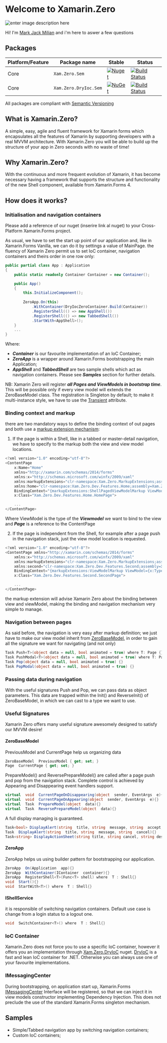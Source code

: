
  
# Welcome to Xamarin.Zero

![enter image description here](https://raw.githubusercontent.com/Gaburiere/Xam.Zero/develop/xam.zero_logo.jpg)

Hi! I'm [Mark Jack Milian](http://markjackmilian.net/) and i'm here to aswer a few questions


## Packages ##


Platform/Feature               | Package name                              | Stable      | Status 
-----------------------|-------------------------------------------|-----------------------------|------------------------
Core             | `Xam.Zero.Sem` | [![Nuget](https://img.shields.io/nuget/v/Xam.Zero.Sem)](https://www.nuget.org/packages/Xam.Zero.Sem/) | [![Build Status](https://dev.azure.com/nightlybuilds-net/Xam.Zero/_apis/build/status/markjackmilian.Xam.Zero?branchName=master)](https://dev.azure.com/nightlybuilds-net/Xam.Zero/_build/latest?definitionId=11&branchName=master)|
Core  | `Xam.Zero.DryIoc.Sem`  | [![NuGet](https://img.shields.io/nuget/v/Xam.Zero.DryIoc.Sem)](https://www.nuget.org/packages/Xam.Zero.Sem/) | [![Build Status](https://dev.azure.com/nightlybuilds-net/Xam.Zero/_apis/build/status/markjackmilian.Xam.Zero?branchName=master)](https://dev.azure.com/nightlybuilds-net/Xam.Zero/_build/latest?definitionId=11&branchName=master)|

All packages are compliant with [Semantic Versioning](https://semver.org/)





## What is Xamarin.Zero?

A simple, easy, agile and fluent framework for Xamarin forms which encapsulates all the features of Xamarin by supporting developers with a real MVVM architecture. With Xamarin.Zero you will be able to build up the structure of your app in Zero seconds with no waste of time!

## Why Xamarin.Zero?

With the continuous and more frequent evolution of Xamarin, it has become necessary having a framework that supports the structure and functionality of the new Shell component, available from Xamarin.Forms 4.

## How does it works?

### Initialisation and navigation containers
Please add a reference of our nuget (inserire link al nuget) to your Cross-Platform Xamarin.Forms project.

As usual, we have to set the start up point of our application and, like in Xamarin.Forms Vanilla, we can do it by settings a value of MainPage. the fluency of Xamarin Zero permit us to set IoC container, navigation containers and theirs order in one row only:

```csharp
public partial class App : Application
{
	public static readonly Container Container = new Container();

	public App()
	{
		this.InitializeComponent();
		
		ZeroApp.On(this)
			.WithContainer(DryIocZeroContainer.Build(Container))
			.RegisterShell(() => new AppShell())
			.RegisterShell(() => new TabbedShell())
			.StartWith<AppShell>();
	}
	...
}
```
Where:
- ***Container*** is our favourite implementation of an IoC Container;
- ***ZeroApp***  is a wrapper around Xamarin.Forms bootstrapping the main Application;
- ***AppShell*** and ***TabbedShell*** are two sample shells which act as navigation containers. Please see ***Samples*** section for further details.

NB: Xamarin Zero will register ***all Pages and ViewModels in bootstrap time***. This will be possible only if every view model will extends the ZeroBaseModel class. The registration is Singleton by default; to make it multi-instance style, we have to use the [Transient](https://github.com/markjackmilian/Xam.Zero/blob/develop/Xam.Zero/Xam.Zero/Classes/TransientAttribute.cs) attribute.

### Binding context and markup
there are two mandatory ways to define the binding context of out pages and both use a [markup extension mechanism](https://github.com/markjackmilian/Xam.Zero/tree/develop/Xam.Zero/Xam.Zero/MarkupExtensions):

 1. If the page is within a Shell, like in a tabbed or master-detail navigation, we have to specify to the markup both the view and view model locations.

```csharp
<?xml version="1.0" encoding="utf-8"?>
<ContentPage 
	x:Name="Home"
	xmlns="http://xamarin.com/schemas/2014/forms"
	xmlns:x="http://schemas.microsoft.com/winfx/2009/xaml"
	xmlns:markupExtensions="clr-namespace:Xam.Zero.MarkupExtensions;assembly=Xam.Zero"
	xmlns:home="clr-namespace:Xam.Zero.Dev.Features.Home;assembly=Xam.Zero.Dev"
	BindingContext="{markupExtensions:ShellPagedViewModelMarkup ViewModel={x:Type home:HomeViewModel}, Page={x:Reference Home}}"
	x:Class="Xam.Zero.Dev.Features.Home.HomePage"> 

	...
</ContentPage>
```

Where ViewModel is the type of the ***Viewmodel*** we want to bind to the view and ***Page*** is a reference to the ContentPage

2. If the page is independent from the Shell, for example after a page push in the navigation stack, just the view model location is requested.
```csharp
<?xml version="1.0" encoding="utf-8"?>
<ContentPage xmlns="http://xamarin.com/schemas/2014/forms"
	xmlns:x="http://schemas.microsoft.com/winfx/2009/xaml"
	xmlns:markupExtensions="clr-namespace:Xam.Zero.MarkupExtensions;assembly=Xam.Zero"
	xmlns:second="clr-namespace:Xam.Zero.Dev.Features.Second;assembly=Xam.Zero.Dev"
	BindingContext="{markupExtensions:ViewModelMarkup ViewModel={x:Type second:SecondViewModel}}"
	x:Class="Xam.Zero.Dev.Features.Second.SecondPage">

	...
</ContentPage>
```
the markup extension will advise Xamarin Zero about the binding between view and viewModel, making the binding and navigation mechanism very simple to manage.

### Navigation between pages
As said before, the navigation is very easy after markup definition; we just have to make our view model inherit from [ZeroBaseModel](https://github.com/markjackmilian/Xam.Zero/blob/develop/Xam.Zero/Xam.Zero/ViewModels/ZeroBaseModel.cs), in order to gain all the signature we want for navigating (and not only)


```csharp
Task Push<T>(object data = null, bool animated = true) where T: Page {}
Task PushModal<T>(object data = null, bool animated = true) where T: Page {}
Task Pop(object data = null, bool animated = true) {}
Task PopModal(object data = null, bool animated = true) {}
```

### Passing data during navigation
 With the useful signatures Push and Pop, we can pass data as object parameters. This data are trapped within the Init() and ReverseInit() of ZeroBaseModel, in which we can cast to a type we want to use.
 
### Useful Signatures
Xamarin Zero offers many useful signature awesomely designed to satisfy our MVVM desire!

#### ZeroBaseModel
PreviousModel and CurrentPage help us organizing data
```csharp
ZeroBaseModel  PreviousModel { get; set; }
Page  CurrentPage { get; set; }
```
PrepareModel() and ReversePrepareModel() are called after a page push and pop from the navigation stack. Complete control is achieved by Appearing and Disappearing event handlers support.
```csharp
virtual  void  CurrentPageOnDisappearing(object  sender, EventArgs  e){}
virtual  void  CurrentPageOnAppearing(object  sender, EventArgs  e){}
virtual  Task  PrepareModel(object  data){}
virtual  Task  ReversePrepareModel(object  data){}
```

A full display managing is guaranteed.
```csharp
Task<bool> DisplayAlert(string  title, string  message, string  accept, string  cancel){}
Task  DisplayAlert(string  title, string  message, string  cancel){}
Task<string> DisplayActionSheet(string title, string cancel, string destruction, string[] buttons){}
```

#### ZeroApp
ZeroApp helps us using builder pattern for bootstrapping our application.
```csharp
ZeroApp  On(Application  app){}
ZeroApp  WithContainer(IContainer  container){}
ZeroApp  RegisterShell<T>(Func<T> shell) where  T : Shell{}
void  Start(){}
void  StartWith<T>() where  T : Shell{}
```

#### IShellService
it is responsible of switching navigation containers. Default use case is change from a login status to a logout one.
```csharp
void  SwitchContainer<T>() where  T : Shell{}
```


### IoC Container
Xamarin.Zero does not force you to use a specific IoC container, however it offers you an implementation through [Xam.Zero.DryIoC](https://github.com/markjackmilian/Xam.Zero/tree/develop/Xam.Zero/Xam.Zero.DryIoc) nuget. [DryIoC](https://github.com/dadhi/DryIoc) is a fast and lean IoC container for .NET. Otherwise you can always use one of your favourite implementations.

### IMessagingCenter
During bootstrapping, on application start up, Xamarin.Forms [IMessagingCenter](https://docs.microsoft.com/en-us/dotnet/api/xamarin.forms.imessagingcenter?view=xamarin-forms) Interface will be registered, so that we can inject it in view models constructor implementing Dependency Injection. This does not preclude the use of the standard Xamarin.Forms singleton mechanism.

## Samples

 - Simple/Tabbed navigation app by switching navigation containers; 
 - Custom IoC containers;
